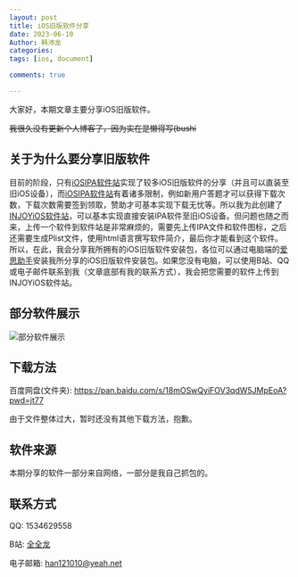 ```yaml
---
layout: post
title: iOS旧版软件分享
date: 2023-06-10
Author: 韩沛龙
categories: 
tags: [ios, document]

comments: true

---
```


大家好，本期文章主要分享iOS旧版软件。

~~我很久没有更新个人博客了，因为实在是懒得写(bushi~~

## 关于为什么要分享旧版软件

目前的阶段，只有[iOSIPA软件站](https://iosipa.cn/)实现了较多iOS旧版软件的分享（并且可以直装至旧iOS设备），而[iOSIPA软件站](https://iosipa.cn/)有着诸多限制，例如新用户答题才可以获得下载次数，下载次数需要签到领取，赞助才可基本实现下载无忧等。所以我为此创建了[INJOYiOS软件站](http://ipa.yaurl.top/)，可以基本实现直接安装IPA软件至旧iOS设备。但问题也随之而来，上传一个软件到软件站是非常麻烦的，需要先上传IPA文件和软件图标，之后还需要生成Plist文件，使用html语言撰写软件简介，最后你才能看到这个软件。所以，在此，我会分享我所拥有的iOS旧版软件安装包，各位可以通过电脑端的[爱思助手](https://i4.cn/)安装我所分享的iOS旧版软件安装包。如果您没有电脑，可以使用B站、QQ或电子邮件联系到我（文章底部有我的联系方式），我会把您需要的软件上传到INJOYiOS软件站。

## 部分软件展示

![部分软件展示](http://new.longz7z8.com.cn/images/rjzs.png)

## 下载方法

百度网盘(文件夹): https://pan.baidu.com/s/18mOSwQyiFOV3qdW5JMpEoA?pwd=jt77

由于文件整体过大，暂时还没有其他下载方法，抱歉。

## 软件来源

本期分享的软件一部分来自网络，一部分是我自己抓包的。

## 联系方式

QQ: 1534629558

B站: [全全龙](https://space.bilibili.com/302445862)

电子邮箱: [han121010@yeah.net](mailto:han121010@yeah.net)
